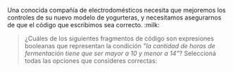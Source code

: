 Una conocida compañía de electrodomésticos necesita que mejoremos los controles de su nuevo modelo de yogurteras, y necesitamos asegurarnos de que el código que escribimos sea correcto. :milk:

> ¿Cuáles de los siguientes fragmentos de código son expresiones booleanas que representan la condición _"la cantidad de horas de fermentación tiene que ser mayor a 10 y menor a 14"_? Seleccioná todas las opciones que consideres correctas: